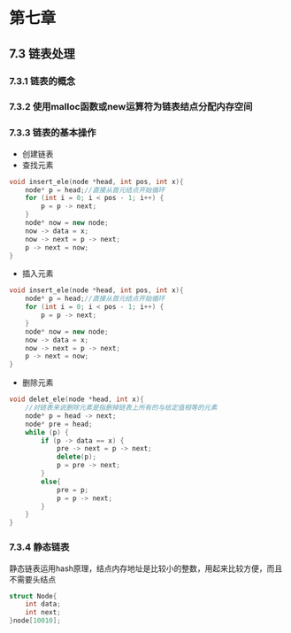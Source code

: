 # 第七章 
## 7.3 链表处理
### 7.3.1 链表的概念
### 7.3.2 使用malloc函数或new运算符为链表结点分配内存空间
### 7.3.3 链表的基本操作
- 创建链表
- 查找元素
```C++
void insert_ele(node *head, int pos, int x){
    node* p = head;//直接从首元结点开始循环
    for (int i = 0; i < pos - 1; i++) {
        p = p -> next;
    }
    node* now = new node;
    now -> data = x;
    now -> next = p -> next;
    p -> next = now;
}
```
- 插入元素
```C++
void insert_ele(node *head, int pos, int x){
    node* p = head;//直接从首元结点开始循环
    for (int i = 0; i < pos - 1; i++) {
        p = p -> next;
    }
    node* now = new node;
    now -> data = x;
    now -> next = p -> next;
    p -> next = now;
}
```
- 删除元素
```C++
void delet_ele(node *head, int x){
    //对链表来说删除元素是指删掉链表上所有的与给定值相等的元素
    node* p = head -> next;
    node* pre = head;
    while (p) {
        if (p -> data == x) {
            pre -> next = p -> next;
            delete(p);
            p = pre -> next;
        }
        else{
            pre = p;
            p = p -> next;
        }
    }
}
```
### 7.3.4 静态链表
静态链表运用hash原理，结点内存地址是比较小的整数，用起来比较方便，而且不需要头结点
```C++
struct Node{
    int data;
    int next;
}node[10010];
```
